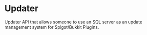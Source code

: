 # Updater
Updater API that allows someone to use an SQL server as an update management system for Spigot/Bukkit Plugins. 
